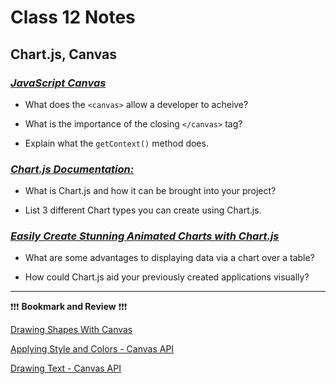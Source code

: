 # Class 12 Notes

## **Chart.js, Canvas**

### [*JavaScript Canvas*](https://www.javascripttutorial.net/web-apis/javascript-canvas/)

- What does the `<canvas>` allow a developer to acheive?

- What is the importance of the closing `</canvas>` tag?

- Explain what the `getContext()` method does.

### [*Chart.js Documentation:*](http://www.chartjs.org/docs/)

- What is Chart.js and how it can be brought into your project?

- List 3 different Chart types you can create using Chart.js.

### [*Easily Create Stunning Animated Charts with Chart.js*](https://www.webdesignerdepot.com/2013/11/easily-create-stunning-animated-charts-with-chart-js/)

- What are some advantages to displaying data via a chart over a table?

- How could Chart.js aid your previously created applications visually?

---

❗❗❗ **Bookmark and Review** ❗❗❗

[Drawing Shapes With Canvas](https://developer.mozilla.org/en-US/docs/Web/API/Canvas_API/Tutorial/Drawing_shapes)

[Applying Style and Colors - Canvas API](https://developer.mozilla.org/en-US/docs/Web/API/Canvas_API/Tutorial/Applying_styles_and_colors)

[Drawing Text - Canvas API](https://developer.mozilla.org/en-US/docs/Web/API/Canvas_API/Tutorial/Drawing_text)